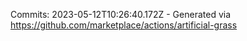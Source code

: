 Commits: 2023-05-12T10:26:40.172Z - Generated via https://github.com/marketplace/actions/artificial-grass
<br>
